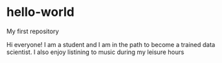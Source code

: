 # hello-world
My first repository

Hi everyone!
I am a student and I am in the path to become a trained data scientist. 
I also enjoy listining to music during my leisure hours
